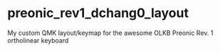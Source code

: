 # preonic_rev1_dchang0_layout
My custom QMK layout/keymap for the awesome OLKB Preonic Rev. 1 ortholinear keyboard
